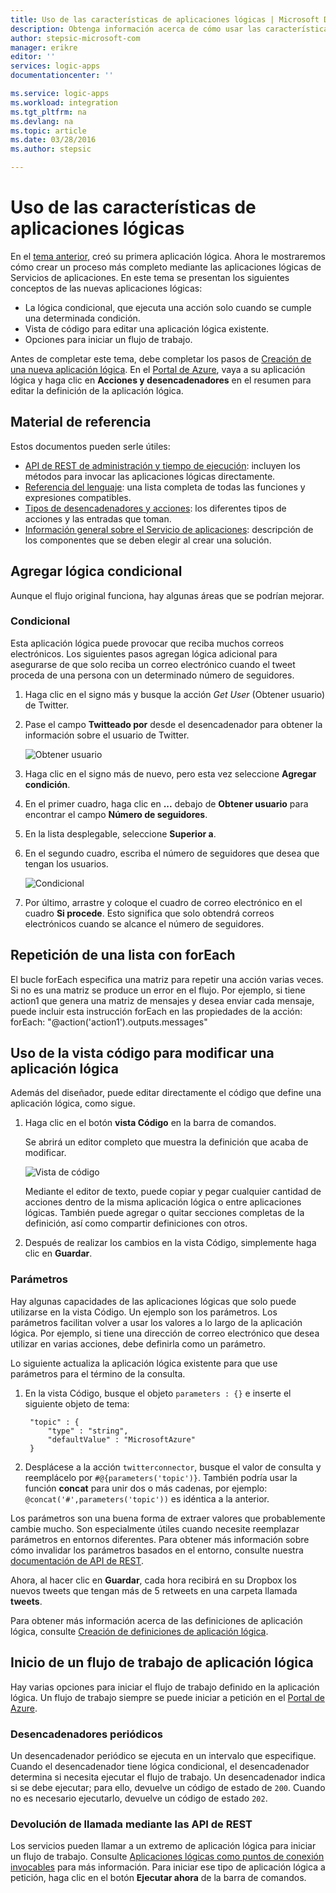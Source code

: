 ```yaml
---
title: Uso de las características de aplicaciones lógicas | Microsoft Docs
description: Obtenga información acerca de cómo usar las características avanzadas de las aplicaciones lógicas.
author: stepsic-microsoft-com
manager: erikre
editor: ''
services: logic-apps
documentationcenter: ''

ms.service: logic-apps
ms.workload: integration
ms.tgt_pltfrm: na
ms.devlang: na
ms.topic: article
ms.date: 03/28/2016
ms.author: stepsic

---
```

# Uso de las características de aplicaciones lógicas
En el [tema anterior](app-service-logic-create-a-logic-app.md), creó su primera aplicación lógica. Ahora le mostraremos cómo crear un proceso más completo mediante las aplicaciones lógicas de Servicios de aplicaciones. En este tema se presentan los siguientes conceptos de las nuevas aplicaciones lógicas:

* La lógica condicional, que ejecuta una acción solo cuando se cumple una determinada condición.
* Vista de código para editar una aplicación lógica existente.
* Opciones para iniciar un flujo de trabajo.

Antes de completar este tema, debe completar los pasos de [Creación de una nueva aplicación lógica](app-service-logic-create-a-logic-app.md). En el [Portal de Azure], vaya a su aplicación lógica y haga clic en **Acciones y desencadenadores** en el resumen para editar la definición de la aplicación lógica.

## Material de referencia
Estos documentos pueden serle útiles:

* [API de REST de administración y tiempo de ejecución](https://msdn.microsoft.com/library/azure/mt643787.aspx): incluyen los métodos para invocar las aplicaciones lógicas directamente.
* [Referencia del lenguaje](https://msdn.microsoft.com/library/azure/mt643789.aspx): una lista completa de todas las funciones y expresiones compatibles.
* [Tipos de desencadenadores y acciones](https://msdn.microsoft.com/library/azure/mt643939.aspx): los diferentes tipos de acciones y las entradas que toman.
* [Información general sobre el Servicio de aplicaciones](../app-service/app-service-value-prop-what-is.md): descripción de los componentes que se deben elegir al crear una solución.

## Agregar lógica condicional
Aunque el flujo original funciona, hay algunas áreas que se podrían mejorar.

### Condicional
Esta aplicación lógica puede provocar que reciba muchos correos electrónicos. Los siguientes pasos agregan lógica adicional para asegurarse de que solo reciba un correo electrónico cuando el tweet proceda de una persona con un determinado número de seguidores.

1. Haga clic en el signo más y busque la acción *Get User* (Obtener usuario) de Twitter.
2. Pase el campo **Twitteado por** desde el desencadenador para obtener la información sobre el usuario de Twitter.
   
    ![Obtener usuario](./media/app-service-logic-use-logic-app-features/getuser.png)
3. Haga clic en el signo más de nuevo, pero esta vez seleccione **Agregar condición**.
4. En el primer cuadro, haga clic en **...** debajo de **Obtener usuario** para encontrar el campo **Número de seguidores**.
5. En la lista desplegable, seleccione **Superior a**.
6. En el segundo cuadro, escriba el número de seguidores que desea que tengan los usuarios.
   
    ![Condicional](./media/app-service-logic-use-logic-app-features/conditional.png)
7. Por último, arrastre y coloque el cuadro de correo electrónico en el cuadro **Si procede**. Esto significa que solo obtendrá correos electrónicos cuando se alcance el número de seguidores.

## Repetición de una lista con forEach
El bucle forEach especifica una matriz para repetir una acción varias veces. Si no es una matriz se produce un error en el flujo. Por ejemplo, si tiene action1 que genera una matriz de mensajes y desea enviar cada mensaje, puede incluir esta instrucción forEach en las propiedades de la acción: forEach: "@action('action1').outputs.messages"

## Uso de la vista código para modificar una aplicación lógica
Además del diseñador, puede editar directamente el código que define una aplicación lógica, como sigue.

1. Haga clic en el botón **vista Código** en la barra de comandos.
   
    Se abrirá un editor completo que muestra la definición que acaba de modificar.
   
    ![Vista de código](./media/app-service-logic-use-logic-app-features/codeview.png)
   
    Mediante el editor de texto, puede copiar y pegar cualquier cantidad de acciones dentro de la misma aplicación lógica o entre aplicaciones lógicas. También puede agregar o quitar secciones completas de la definición, así como compartir definiciones con otros.
2. Después de realizar los cambios en la vista Código, simplemente haga clic en **Guardar**.

### Parámetros
Hay algunas capacidades de las aplicaciones lógicas que solo puede utilizarse en la vista Código. Un ejemplo son los parámetros. Los parámetros facilitan volver a usar los valores a lo largo de la aplicación lógica. Por ejemplo, si tiene una dirección de correo electrónico que desea utilizar en varias acciones, debe definirla como un parámetro.

Lo siguiente actualiza la aplicación lógica existente para que use parámetros para el término de la consulta.

1. En la vista Código, busque el objeto `parameters : {}` e inserte el siguiente objeto de tema:
   
        "topic" : {
            "type" : "string",
            "defaultValue" : "MicrosoftAzure"
        }
2. Desplácese a la acción `twitterconnector`, busque el valor de consulta y reemplácelo por `#@{parameters('topic')}`. También podría usar la función **concat** para unir dos o más cadenas, por ejemplo: `@concat('#',parameters('topic'))` es idéntica a la anterior.

Los parámetros son una buena forma de extraer valores que probablemente cambie mucho. Son especialmente útiles cuando necesite reemplazar parámetros en entornos diferentes. Para obtener más información sobre cómo invalidar los parámetros basados en el entorno, consulte nuestra [documentación de API de REST](https://msdn.microsoft.com/library/mt643787.aspx).

Ahora, al hacer clic en **Guardar**, cada hora recibirá en su Dropbox los nuevos tweets que tengan más de 5 retweets en una carpeta llamada **tweets**.

Para obtener más información acerca de las definiciones de aplicación lógica, consulte [Creación de definiciones de aplicación lógica](app-service-logic-author-definitions.md).

## Inicio de un flujo de trabajo de aplicación lógica
Hay varias opciones para iniciar el flujo de trabajo definido en la aplicación lógica. Un flujo de trabajo siempre se puede iniciar a petición en el [Portal de Azure].

### Desencadenadores periódicos
Un desencadenador periódico se ejecuta en un intervalo que especifique. Cuando el desencadenador tiene lógica condicional, el desencadenador determina si necesita ejecutar el flujo de trabajo. Un desencadenador indica si se debe ejecutar; para ello, devuelve un código de estado de `200`. Cuando no es necesario ejecutarlo, devuelve un código de estado `202`.

### Devolución de llamada mediante las API de REST
Los servicios pueden llamar a un extremo de aplicación lógica para iniciar un flujo de trabajo. Consulte [Aplicaciones lógicas como puntos de conexión invocables](app-service-logic-connector-http.md) para más información. Para iniciar ese tipo de aplicación lógica a petición, haga clic en el botón **Ejecutar ahora** de la barra de comandos.

<!-- Shared links -->
[Portal de Azure]: https://portal.azure.com

<!---HONumber=AcomDC_0803_2016-->